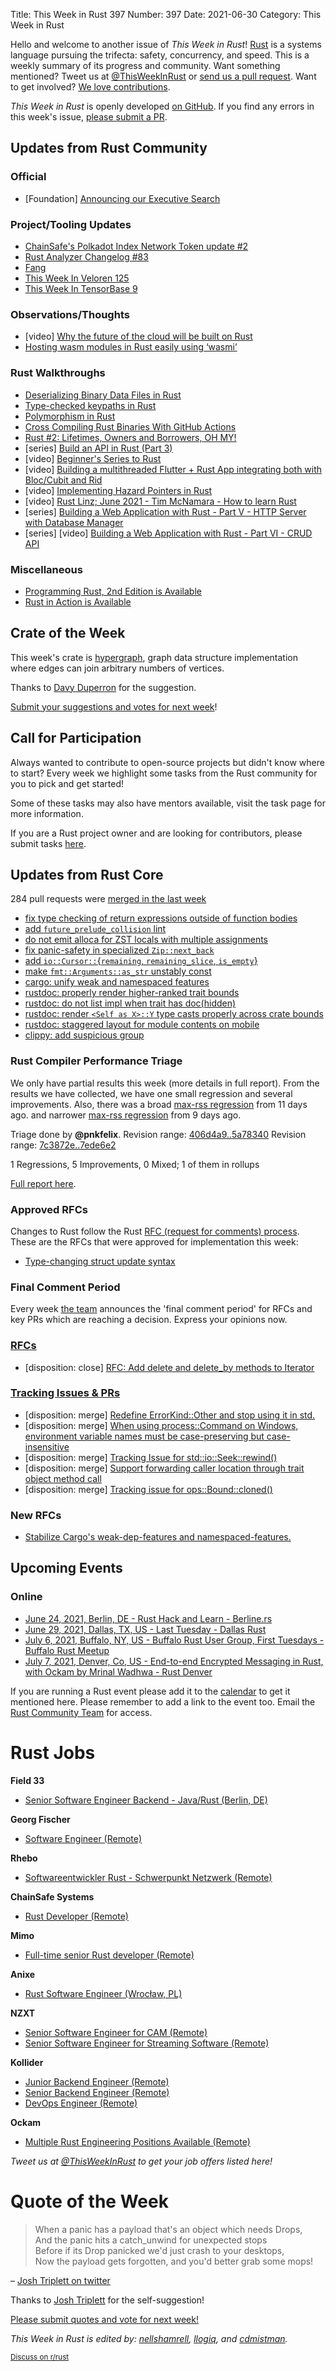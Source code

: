 Title: This Week in Rust 397
Number: 397
Date: 2021-06-30
Category: This Week in Rust

Hello and welcome to another issue of *This Week in Rust*!
[Rust](http://rust-lang.org) is a systems language pursuing the trifecta: safety, concurrency, and speed.
This is a weekly summary of its progress and community.
Want something mentioned? Tweet us at [@ThisWeekInRust](https://twitter.com/ThisWeekInRust) or [send us a pull request](https://github.com/rust-lang/this-week-in-rust).
Want to get involved? [We love contributions](https://github.com/rust-lang/rust/blob/master/CONTRIBUTING.md).

*This Week in Rust* is openly developed [on GitHub](https://github.com/rust-lang/this-week-in-rust).
If you find any errors in this week's issue, [please submit a PR](https://github.com/rust-lang/this-week-in-rust/pulls).

## Updates from Rust Community

### Official

* [Foundation] [Announcing our Executive Search](https://foundation.rust-lang.org/posts/2021-06-25-announcing-executive-search/)

### Project/Tooling Updates

* [ChainSafe's Polkadot Index Network Token update #2](https://medium.com/chainsafe-systems/pint-community-update-2-b337ece3f031)
* [Rust Analyzer Changelog #83](https://rust-analyzer.github.io/thisweek/2021/06/28/changelog-83.html)
* [Fang](https://www.badykov.com/rust/2021/06/27/fang/)
* [This Week In Veloren 125](https://veloren.net/devblog-125/)
* [This Week In TensorBase 9](https://tensorbase.io/thisweek/2021-06-30-tw_9/)

### Observations/Thoughts

* [video] [Why the future of the cloud will be built on Rust](https://www.youtube.com/watch?v=BWL4889RKhU&t=5s)
* [Hosting wasm modules in Rust easily using ‘wasmi’](https://blog.knoldus.com/hosting-wasm-modules-in-rust-easily-using-wasmi/)

### Rust Walkthroughs

* [Deserializing Binary Data Files in Rust](https://adventures.michaelfbryan.com/posts/deserializing-binary-data-files/)
* [Type-checked keypaths in Rust](http://www.cmyr.net/blog/keypaths.html)
* [Polymorphism in Rust](https://oswalt.dev/2021/06/polymorphism-in-rust/)
* [Cross Compiling Rust Binaries With GitHub Actions](https://www.rohanjain.in/cargo-cross/)
* [Rust #2: Lifetimes, Owners and Borrowers, OH MY!](https://dev.to/cthutu/rust-2-lifetimes-owners-and-borrowers-oh-my-3fem)
* [series] [Build an API in Rust (Part 3)](https://dev.to/naruhodo/build-an-api-in-rust-part-3-11j1)
* [video] [Beginner's Series to Rust](https://www.youtube.com/playlist?list=PLlrxD0HtieHjbTjrchBwOVks_sr8EVW1x)
* [video] [Building a multithreaded Flutter + Rust App integrating both with Bloc/Cubit and Rid](https://www.youtube.com/watch?v=PGKBdxOA6Xs&t=1s)
* [video] [Implementing Hazard Pointers in Rust](https://www.youtube.com/watch?v=fvcbyCYdR10)
* [video] [Rust Linz; June 2021 - Tim McNamara - How to learn Rust](https://www.youtube.com/watch?v=sDtQaO5_SOw)
* [series] [Building a Web Application with Rust - Part V - HTTP Server with Database Manager](https://www.youtube.com/watch?v=TCUnZVLgNps)
* [series] [video] [Building a Web Application with Rust - Part VI - CRUD API](https://www.youtube.com/watch?v=v7y_Ngn_-AY)

### Miscellaneous

* [Programming Rust, 2nd Edition is Available](https://www.oreilly.com/library/view/programming-rust-2nd/9781492052586/)
* [Rust in Action is Available](https://www.manning.com/books/rust-in-action)

## Crate of the Week

This week's crate is [hypergraph](https://github.com/yamafaktory/hypergraph), graph data structure implementation where edges can join arbitrary numbers of vertices.

Thanks to [Davy Duperron](https://users.rust-lang.org/t/crate-of-the-week/2704/929) for the suggestion.

[Submit your suggestions and votes for next week][submit_crate]!

[submit_crate]: https://users.rust-lang.org/t/crate-of-the-week/2704

## Call for Participation

Always wanted to contribute to open-source projects but didn't know where to start?
Every week we highlight some tasks from the Rust community for you to pick and get started!

Some of these tasks may also have mentors available, visit the task page for more information.

If you are a Rust project owner and are looking for contributors, please submit tasks [here][guidelines].

[guidelines]: https://users.rust-lang.org/t/twir-call-for-participation/4821

## Updates from Rust Core

284 pull requests were [merged in the last week][merged]

[merged]: https://github.com/search?q=is%3Apr+org%3Arust-lang+is%3Amerged+merged%3A2021-06-21..2021-06-28

* [fix type checking of return expressions outside of function bodies](https://github.com/rust-lang/rust/pull/86206)
* [add `future_prelude_collision` lint](https://github.com/rust-lang/rust/pull/85707)
* [do not emit alloca for ZST locals with multiple assignments](https://github.com/rust-lang/rust/pull/86166)
* [fix panic-safety in specialized `Zip::next_back`](https://github.com/rust-lang/rust/pull/86452)
* [add `io::Cursor::`{`remaining`, `remaining_slice`, `is_empty`}](https://github.com/rust-lang/rust/pull/86037)
* [make `fmt::Arguments::as_str` unstably const](https://github.com/rust-lang/rust/pull/86655)
* [cargo: unify weak and namespaced features](https://github.com/rust-lang/cargo/pull/9574)
* [rustdoc: properly render higher-ranked trait bounds](https://github.com/rust-lang/rust/pull/84814)
* [rustdoc: do not list impl when trait has doc(hidden)](https://github.com/rust-lang/rust/pull/86513)
* [rustdoc: render `<Self as X>::Y` type casts properly across crate bounds](https://github.com/rust-lang/rust/pull/86449)
* [rustdoc: staggered layout for module contents on mobile](https://github.com/rust-lang/rust/pull/85651)
* [clippy: add suspicious group](https://github.com/rust-lang/rust-clippy/pull/7350)

### Rust Compiler Performance Triage

We only have partial results this week (more details in full report). From the results we have collected, we have one small regression and several improvements.
Also, there was a broad [max-rss regression](https://perf.rust-lang.org/compare.html?start=29cd70d40722930e66a8b726fe58a7bd1d64a22b&end=6b354a13820a444f834a33365ae4a8d97d7d27ce&stat=max-rss) from 11 days ago.
and narrower [max-rss regression](https://perf.rust-lang.org/compare.html?start=406d4a9cc3b9601cf98a07c6c83e0227d64f5d48&end=4573a4a879a8e1f773944a8859e4dcd136138af8&stat=max-rss) from 9 days ago.

Triage done by **@pnkfelix**.
Revision range: [406d4a9..5a78340](https://perf.rust-lang.org/?start=406d4a9cc3b9601cf98a07c6c83e0227d64f5d48&end=5a7834050f3a0ebcd117b4ddf0bc1e8459594309&absolute=false&stat=instructions%3Au)
Revision range: [7c3872e..7ede6e2](https://perf.rust-lang.org/?start=7c3872e6bfd555d2ad753ac1f871db3bd7f2a547&end=7ede6e2a2359c1bb9032baffa4fdafe5633749e3&absolute=false&stat=instructions%3Au)


1 Regressions, 5 Improvements, 0 Mixed; 1 of them in rollups

[Full report here](https://github.com/rust-lang/rustc-perf/blob/master/triage/2021-06-30.md).

### Approved RFCs

Changes to Rust follow the Rust [RFC (request for comments) process](https://github.com/rust-lang/rfcs#rust-rfcs). These
are the RFCs that were approved for implementation this week:

* [Type-changing struct update syntax](https://github.com/rust-lang/rfcs/pull/2528)

### Final Comment Period

Every week [the team](https://www.rust-lang.org/team.html) announces the
'final comment period' for RFCs and key PRs which are reaching a
decision. Express your opinions now.

### [RFCs](https://github.com/rust-lang/rfcs/labels/final-comment-period)

* [disposition: close] [RFC: Add delete and delete_by methods to Iterator](https://github.com/rust-lang/rfcs/pull/2475)

### [Tracking Issues & PRs](https://github.com/rust-lang/rust/labels/final-comment-period)

* [disposition: merge] [Redefine ErrorKind::Other and stop using it in std.](https://github.com/rust-lang/rust/pull/85746)
* [disposition: merge] [When using process::Command on Windows, environment variable names must be case-preserving but case-insensitive](https://github.com/rust-lang/rust/pull/85270)
* [disposition: merge] [Tracking Issue for std::io::Seek::rewind()](https://github.com/rust-lang/rust/issues/85149)
* [disposition: merge] [Support forwarding caller location through trait object method call](https://github.com/rust-lang/rust/pull/81360)
* [disposition: merge] [Tracking issue for ops::Bound::cloned()](https://github.com/rust-lang/rust/issues/61356)

### New RFCs

* [Stabilize Cargo's weak-dep-features and namespaced-features.](https://github.com/rust-lang/rfcs/pull/3143)

## Upcoming Events

### Online

* [June 24, 2021, Berlin, DE - Rust Hack and Learn - Berline.rs](https://berline.rs/)
* [June 29, 2021, Dallas, TX, US - Last Tuesday - Dallas Rust](https://www.meetup.com/Dallas-Rust/events/jqxqwryccjbmc/)
* [July 6, 2021, Buffalo, NY, US - Buffalo Rust User Group, First Tuesdays - Buffalo Rust Meetup](https://www.meetup.com/Buffalo-Rust-Meetup/events/jxfdjsycckbjb/)
* [July 7, 2021, Denver, Co, US - End-to-end Encrypted Messaging in Rust, with Ockam by Mrinal Wadhwa - Rust Denver](https://www.meetup.com/Rust-Boulder-Denver/events/277633525/)

If you are running a Rust event please add it to the [calendar] to get
it mentioned here. Please remember to add a link to the event too.
Email the [Rust Community Team][community] for access.

[calendar]: https://www.google.com/calendar/embed?src=apd9vmbc22egenmtu5l6c5jbfc%40group.calendar.google.com
[community]: mailto:community-team@rust-lang.org

# Rust Jobs

**Field 33**

* [Senior Software Engineer Backend - Java/Rust (Berlin, DE)](https://arbeitnow.com/view/senior-software-engineer-backend-javarust-fxm-field-33-55295)

**Georg Fischer**

* [Software Engineer (Remote)](https://www.indeed.com/viewjob?cmp=Georg-Fischer-Signet-LLC&t=Software+Engineer&jk=c5a6c3823ac77bd4)

**Rhebo**

* [Softwareentwickler Rust - Schwerpunkt Netzwerk (Remote)](https://rhebo.com/de/unternehmen/karriere/job/senior-software-entwickler-rust-m-w/)

**ChainSafe Systems**

* [Rust Developer (Remote)](https://jobs.smartrecruiters.com/ChainSafeSystemsInc/743999739358248-rust-developer)

**Mimo**

* [Full-time senior Rust developer (Remote)](https://github.com/mimo-capital/jobs/blob/main/Full-time%20senior%20Rust%20developer.md)

**Anixe**

* [Rust Software Engineer (Wrocław, PL)]()

**NZXT**

* [Senior Software Engineer for CAM (Remote)](https://nzxt.bamboohr.com/jobs/view.php?id=259)
* [Senior Software Engineer for Streaming Software (Remote)](https://nzxt.bamboohr.com/jobs/view.php?id=317)

**Kollider**

* [Junior Backend Engineer (Remote)](https://kollider.homerun.co/junior-backend-engineer/en)
* [Senior Backend Engineer (Remote)](https://kollider.homerun.co/senior-backend-engineer/en)
* [DevOps Engineer (Remote)](https://kollider.homerun.co/devops-engineer/en)

**Ockam**

* [Multiple Rust Engineering Positions Available (Remote)](https://www.ockam.io/team#open-roles)

*Tweet us at [@ThisWeekInRust](https://twitter.com/ThisWeekInRust) to get your job offers listed here!*

# Quote of the Week

> When a panic has a payload that's an object which needs Drops,  
> And the panic hits a catch_unwind for unexpected stops  
> Before if its Drop panicked we'd just crash to your desktops,  
> Now the payload gets forgotten, and you'd better grab some mops!

– [Josh Triplett on twitter](https://twitter.com/josh_triplett/status/1407776002973986819)

Thanks to [Josh Triplett](https://users.rust-lang.org/t/twir-quote-of-the-week/328/1069) for the self-suggestion!

[Please submit quotes and vote for next week!](https://users.rust-lang.org/t/twir-quote-of-the-week/328)

*This Week in Rust is edited by: [nellshamrell](https://github.com/nellshamrell), [llogiq](https://github.com/llogiq), and [cdmistman](https://github.com/cdmistman).*

<small>[Discuss on r/rust](https://www.reddit.com/r/rust/comments/k5nsab/this_week_in_rust_367/)</small>
